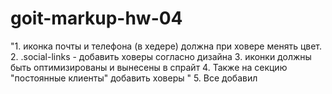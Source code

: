 # goit-markup-hw-04
"1. иконка почты и телефона (в хедере) должна при ховере менять цвет.
2. .social-links - добавить ховеры согласно дизайна
3. иконки должны быть оптимизированы и вынесены в спрайт
4. Также на секцию "постоянные клиенты" добавить ховеры
"
5. Все добавил
